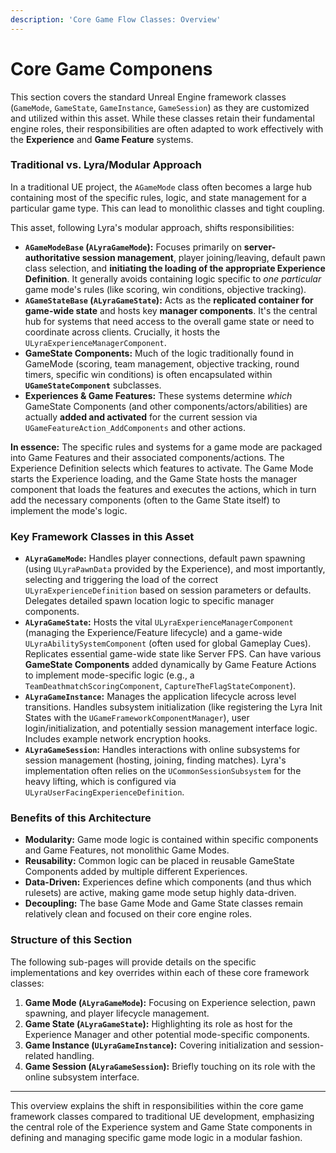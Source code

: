 ```yaml
---
description: 'Core Game Flow Classes: Overview'
---
```


# Core Game Componens

This section covers the standard Unreal Engine framework classes (`GameMode`, `GameState`, `GameInstance`, `GameSession`) as they are customized and utilized within this asset. While these classes retain their fundamental engine roles, their responsibilities are often adapted to work effectively with the **Experience** and **Game Feature** systems.

### Traditional vs. Lyra/Modular Approach

In a traditional UE project, the `AGameMode` class often becomes a large hub containing most of the specific rules, logic, and state management for a particular game type. This can lead to monolithic classes and tight coupling.

This asset, following Lyra's modular approach, shifts responsibilities:

* **`AGameModeBase` (`ALyraGameMode`):** Focuses primarily on **server-authoritative session management**, player joining/leaving, default pawn class selection, and **initiating the loading of the appropriate Experience Definition**. It generally avoids containing logic specific to _one particular_ game mode's rules (like scoring, win conditions, objective tracking).
* **`AGameStateBase` (`ALyraGameState`):** Acts as the **replicated container for game-wide state** and hosts key **manager components**. It's the central hub for systems that need access to the overall game state or need to coordinate across clients. Crucially, it hosts the `ULyraExperienceManagerComponent`.
* **GameState Components:** Much of the logic traditionally found in GameMode (scoring, team management, objective tracking, round timers, specific win conditions) is often encapsulated within **`UGameStateComponent`** subclasses.
* **Experiences & Game Features:** These systems determine _which_ GameState Components (and other components/actors/abilities) are actually **added and activated** for the current session via `UGameFeatureAction_AddComponents` and other actions.

**In essence:** The specific rules and systems for a game mode are packaged into Game Features and their associated components/actions. The Experience Definition selects which features to activate. The Game Mode starts the Experience loading, and the Game State hosts the manager component that loads the features and executes the actions, which in turn add the necessary components (often to the Game State itself) to implement the mode's logic.

### Key Framework Classes in this Asset

* **`ALyraGameMode`:** Handles player connections, default pawn spawning (using `ULyraPawnData` provided by the Experience), and most importantly, selecting and triggering the load of the correct `ULyraExperienceDefinition` based on session parameters or defaults. Delegates detailed spawn location logic to specific manager components.
* **`ALyraGameState`:** Hosts the vital `ULyraExperienceManagerComponent` (managing the Experience/Feature lifecycle) and a game-wide `ULyraAbilitySystemComponent` (often used for global Gameplay Cues). Replicates essential game-wide state like Server FPS. Can have various **GameState Components** added dynamically by Game Feature Actions to implement mode-specific logic (e.g., a `TeamDeathmatchScoringComponent`, `CaptureTheFlagStateComponent`).
* **`ALyraGameInstance`:** Manages the application lifecycle across level transitions. Handles subsystem initialization (like registering the Lyra Init States with the `UGameFrameworkComponentManager`), user login/initialization, and potentially session management interface logic. Includes example network encryption hooks.
* **`ALyraGameSession`:** Handles interactions with online subsystems for session management (hosting, joining, finding matches). Lyra's implementation often relies on the `UCommonSessionSubsystem` for the heavy lifting, which is configured via `ULyraUserFacingExperienceDefinition`.

### Benefits of this Architecture

* **Modularity:** Game mode logic is contained within specific components and Game Features, not monolithic Game Modes.
* **Reusability:** Common logic can be placed in reusable GameState Components added by multiple different Experiences.
* **Data-Driven:** Experiences define which components (and thus which rulesets) are active, making game mode setup highly data-driven.
* **Decoupling:** The base Game Mode and Game State classes remain relatively clean and focused on their core engine roles.

### Structure of this Section

The following sub-pages will provide details on the specific implementations and key overrides within each of these core framework classes:

1. **Game Mode (`ALyraGameMode`):** Focusing on Experience selection, pawn spawning, and player lifecycle management.
2. **Game State (`ALyraGameState`):** Highlighting its role as host for the Experience Manager and other potential mode-specific components.
3. **Game Instance (`ULyraGameInstance`):** Covering initialization and session-related handling.
4. **Game Session (`ALyraGameSession`):** Briefly touching on its role with the online subsystem interface.

***

This overview explains the shift in responsibilities within the core game framework classes compared to traditional UE development, emphasizing the central role of the Experience system and Game State components in defining and managing specific game mode logic in a modular fashion.
